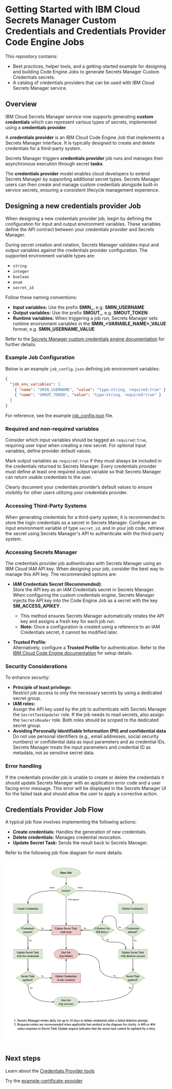 # Getting Started with IBM Cloud Secrets Manager Custom Credentials and Credentials Provider Code Engine Jobs

This repository contains:

* Best practices, helper tools, and a getting-started example for designing and building Code Engine Jobs to generate Secrets Manager Custom Credentials secrets.
* A catalog of credentials providers that can be used with IBM Cloud Secrets Manager service.

## Overview

IBM Cloud Secrets Manager service now supports generating **custom credentials** which can represent various types of secrets, implemented using a **credentials provider**.

A **credentials provider** is an IBM Cloud Code Engine Job that implements a Secrets Manager interface. It is typically designed to create and delete credentials for a third-party system.

Secrets Manager triggers  **credentials provider** job runs and manages their asynchronous execution through secret **tasks**.

The  **credentials provider** model enables cloud developers to extend Secrets Manager by supporting additional secret types. Secrets Manager users can then create and manage custom credentials alongside built-in service secrets, ensuring a consistent lifecycle management experience.

## Designing a new credentials provider Job

When designing a new credentials provider job, begin by defining the configuration for input and output environment variables. These variables define the API contract between your credentials provider and Secrets Manager.

During secret creation and rotation, Secrets Manager validates input and output variables against the credentials provider configuration. The supported environment variable types are:

* `string`
* `integer`
* `boolean`
* `enum`
* `secret_id`

Follow these naming conventions:

* **Input variables:** Use the prefix **SMIN_**, e.g. **SMIN_USERNAME**
* **Output variables:** Use the prefix **SMOUT_**, e.g. **SMOUT_TOKEN**
* **Runtime variables:** When triggering a job run, Secrets Manager sets runtime environment variables in the **SMIN_<VARIABLE_NAME>_VALUE** format, e.g. **SMIN_USERNAME_VALUE**

Refer to the [Secrets Manager custom credentials engine documentation](https://cloud.ibm.com/docs/secrets-manager) for further details.

### Example Job Configuration

Below is an example `job_config.json` defining job environment variables:

```json
{
  "job_env_variables": [
    { "name": "SMIN_USERNAME", "value": "type:string, required:true" },
    { "name": "SMOUT_TOKEN", "value": "type:string, required:true" }
  ]
}
```

For reference, see the example [job_config.json](./example-certificate-provider-go/job_config.json) file.

### Required and non-required variables

Consider which input variables should be tagged as `required:true`, requiring user input when creating a new secret. For optional input variables, define provider default values.

Mark output variables as `required:true` if they must always be included in the credentials returned to Secrets Manager. Every credentials provider must define at least one required output variable so that Secrets Manager can return usable credentials to the user.

Clearly document your credentials provider’s default values to ensure visibility for other users utilizing your credentials provider.

### Accessing Third-Party Systems

When generating credentials for a third-party system, it is recommended to store the login credentials as a secret in Secrets Manager. Configure an input environment variable of type `secret_id`, and in your job code, retrieve the secret using Secrets Manager's API to authenticate with the third-party system.

### Accessing Secrets Manager

The credentials provider job authenticates with Secrets Manager using an IBM Cloud IAM API key. When designing your job, consider the best way to manage this API key. The recommended options are:

* **IAM Credentials Secret (Recommended)**:<br>
  Store the API key as an IAM Credentials secret in Secrets Manager. When configuring the custom credentials engine, Secrets Manager injects the API key into the Code Engine Job as a secret with the key **SM_ACCESS_APIKEY**.
  * This method ensures Secrets Manager automatically rotates the API key and assigns a fresh key for each job run.
  * **Note:** Once a configuration is created using a reference to an IAM Credentials secret, it cannot be modified later.

* **Trusted Profile**:<br>
  Alternatively, configure a **Trusted Profile** for authentication. Refer to the [IBM Cloud Code Engine documentation](https://cloud.ibm.com/docs/codeengine?topic=codeengine-trusted-profiles&interface=ui) for setup details.

### Security Considerations

To enhance security:

* **Principle of least privilege:**<br>
  Restrict job access to only the necessary secrets by using a dedicated secret group.
* **IAM roles:**<br>
  Assign the API key used by the job to authenticate with Secrets Manager the `SecretTaskUpdater` role. If the job needs to read secrets, also assign the `SecretsReader` role. Both roles should be scoped to the dedicated secret group.
* **Avoiding Personally Identifiable Information (PII) and confidential data**<br>
  Do not use personal identifiers (e.g., email addresses, social security numbers) or confidential data as input parameters and as credential IDs. Secrets Manager treats the input parameters and credential ID as metadata, not as sensitive secret data.

### Error handling

If the credentials provider job is unable to create or delete the credentials it should update Secrets Manager with an application error code and a user facing error message. This error will be displayed in the Secrets Manager UI for the failed task and should allow the user to apply a corrective action.

## Credentials Provider Job Flow

A typical job flow involves implementing the following actions:

* **Create credentials:** Handles the generation of new credentials.
* **Delete credentials:** Manages credential revocation.
* **Update Secret Task:** Sends the result back to Secrets Manager.

Refer to the following job flow diagram for more details:

<img src="job-flow-diagram.png" alt="Description" width="800"><br><br>


## Next steps

Learn about the [Credentials Provider tools](./tools/README.md)

Try the [example-certificate-provider](./example-certificate-provider-go/README.md)